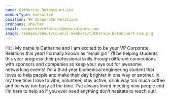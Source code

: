 ```yaml
---
name: Catherine Betancourt-Lee
memberType: executive
position: VP Corporate Relations
pronouns: she/her
email: corporaterelations@essucalgary.com
image: /images/about/council-members/Catherine-Betancourt-Lee.png
---
```

Hi :) My name is Catherine and I am excited to be your VP Corporate Relations this year! Formally known as “email girl” I’ll be helping students this year progress their professional skills through different connections with sponsors and companies so keep your eye out for awesome networking events! I’m a third year biomedical engineering student that loves to help people and make their day brighter in one way or another. In my free time I love to vibe, volunteer, stay active, drink way too much coffee and be way too busy all the time. I’ve always loved meeting new people and I’m here to help so if you ever need anything don’t hesitate to reach out!